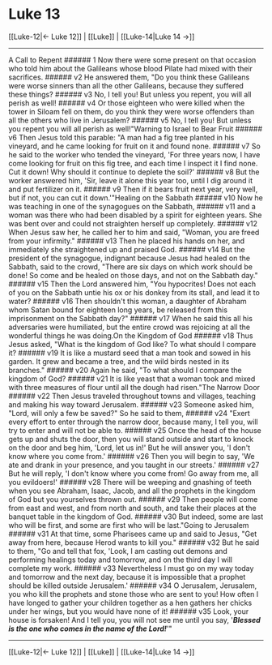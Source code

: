 # Luke 13

[[Luke-12|← Luke 12]] | [[Luke]] | [[Luke-14|Luke 14 →]]
***

A Call to Repent ###### 1 Now there were some present on that occasion who told him about the Galileans whose blood Pilate had mixed with their sacrifices. ###### v2 He answered them, "Do you think these Galileans were worse sinners than all the other Galileans, because they suffered these things? ###### v3 No, I tell you! But unless you repent, you will all perish as well! ###### v4 Or those eighteen who were killed when the tower in Siloam fell on them, do you think they were worse offenders than all the others who live in Jerusalem? ###### v5 No, I tell you! But unless you repent you will all perish as well!"Warning to Israel to Bear Fruit ###### v6 Then Jesus told this parable: "A man had a fig tree planted in his vineyard, and he came looking for fruit on it and found none. ###### v7 So he said to the worker who tended the vineyard, 'For three years now, I have come looking for fruit on this fig tree, and each time I inspect it I find none. Cut it down! Why should it continue to deplete the soil?' ###### v8 But the worker answered him, 'Sir, leave it alone this year too, until I dig around it and put fertilizer on it. ###### v9 Then if it bears fruit next year, very well, but if not, you can cut it down.'"Healing on the Sabbath ###### v10 Now he was teaching in one of the synagogues on the Sabbath, ###### v11 and a woman was there who had been disabled by a spirit for eighteen years. She was bent over and could not straighten herself up completely. ###### v12 When Jesus saw her, he called her to him and said, "Woman, you are freed from your infirmity." ###### v13 Then he placed his hands on her, and immediately she straightened up and praised God. ###### v14 But the president of the synagogue, indignant because Jesus had healed on the Sabbath, said to the crowd, "There are six days on which work should be done! So come and be healed on those days, and not on the Sabbath day." ###### v15 Then the Lord answered him, "You hypocrites! Does not each of you on the Sabbath untie his ox or his donkey from its stall, and lead it to water? ###### v16 Then shouldn't this woman, a daughter of Abraham whom Satan bound for eighteen long years, be released from this imprisonment on the Sabbath day?" ###### v17 When he said this all his adversaries were humiliated, but the entire crowd was rejoicing at all the wonderful things he was doing.On the Kingdom of God ###### v18 Thus Jesus asked, "What is the kingdom of God like? To what should I compare it? ###### v19 It is like a mustard seed that a man took and sowed in his garden. It grew and became a tree, and the wild birds nested in its branches." ###### v20 Again he said, "To what should I compare the kingdom of God? ###### v21 It is like yeast that a woman took and mixed with three measures of flour until all the dough had risen."The Narrow Door ###### v22 Then Jesus traveled throughout towns and villages, teaching and making his way toward Jerusalem. ###### v23 Someone asked him, "Lord, will only a few be saved?" So he said to them, ###### v24 "Exert every effort to enter through the narrow door, because many, I tell you, will try to enter and will not be able to. ###### v25 Once the head of the house gets up and shuts the door, then you will stand outside and start to knock on the door and beg him, 'Lord, let us in!' But he will answer you, 'I don't know where you come from.' ###### v26 Then you will begin to say, 'We ate and drank in your presence, and you taught in our streets.' ###### v27 But he will reply, 'I don't know where you come from! Go away from me, all you evildoers!' ###### v28 There will be weeping and gnashing of teeth when you see Abraham, Isaac, Jacob, and all the prophets in the kingdom of God but you yourselves thrown out. ###### v29 Then people will come from east and west, and from north and south, and take their places at the banquet table in the kingdom of God. ###### v30 But indeed, some are last who will be first, and some are first who will be last."Going to Jerusalem ###### v31 At that time, some Pharisees came up and said to Jesus, "Get away from here, because Herod wants to kill you." ###### v32 But he said to them, "Go and tell that fox, 'Look, I am casting out demons and performing healings today and tomorrow, and on the third day I will complete my work. ###### v33 Nevertheless I must go on my way today and tomorrow and the next day, because it is impossible that a prophet should be killed outside Jerusalem.' ###### v34 O Jerusalem, Jerusalem, you who kill the prophets and stone those who are sent to you! How often I have longed to gather your children together as a hen gathers her chicks under her wings, but you would have none of it! ###### v35 Look, your house is forsaken! And I tell you, you will not see me until you say, '**_Blessed is the one who comes in the name of the Lord!_**'"

***
[[Luke-12|← Luke 12]] | [[Luke]] | [[Luke-14|Luke 14 →]]
